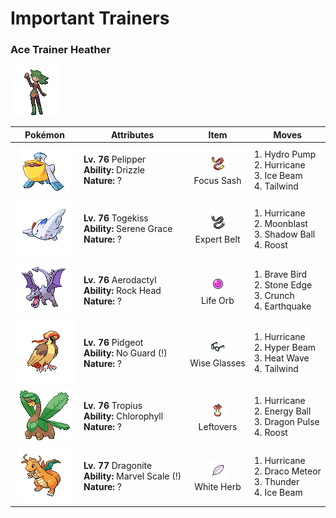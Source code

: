 # Important Trainers

### Ace Trainer Heather

![Ace Trainer Heather](../../assets/trainers/ace_trainer.png "Ace Trainer Heather")

| Pokémon | Attributes | Item | Moves |
|:-------:|------------|:----:|-------|
| ![Pelipper](../../assets/sprites/pelipper/front.gif "Pelipper") | **Lv. 76** Pelipper<br>**Ability:** <span class="tooltip" title="The Pokémon makes it rain if it appears in battle.">Drizzle</span><br>**Nature:** ? | ![Focus Sash](../../assets/items/focus_sash.png "Focus Sash")<br><span class="tooltip" title="An item to be held by a Pokémon. If it has full HP, the holder will endure one potential KO attack, leaving 1 HP.">Focus Sash</span> | 1. <span class="tooltip" title="The foe is blasted by a huge volume of water launched under great pressure. ">Hydro Pump</span><br>2. <span class="tooltip" title="Inflicts regular damage.">Hurricane</span><br>3. <span class="tooltip" title="The foe is struck with an icy-cold beam of energy. It may also freeze the target solid.">Ice Beam</span><br>4. <span class="tooltip" title="The user whips up a turbulent whirlwind that ups the Speed of all party Pokémon for three turns.">Tailwind</span> |
| ![Togekiss](../../assets/sprites/togekiss/front.gif "Togekiss") | **Lv. 76** Togekiss<br>**Ability:** <span class="tooltip" title="Boosts the likelihood of added effects appearing.">Serene Grace</span><br>**Nature:** ? | ![Expert Belt](../../assets/items/expert_belt.png "Expert Belt")<br><span class="tooltip" title="An item to be held by a Pokémon. It is a well-worn belt that slightly boosts the power of supereffective moves.">Expert Belt</span> | 1. <span class="tooltip" title="Inflicts regular damage.">Hurricane</span><br>2. <span class="tooltip" title="Inflicts regular damage.  Has a 30% chance to lower the target's Special Attack by one stage.">Moonblast</span><br>3. <span class="tooltip" title="The user hurls a shadowy blob at the foe. It may also lower the foe’s Sp. Def stat.">Shadow Ball</span><br>4. <span class="tooltip" title="The user lands and rests its body. It restores the user’s HP by up to half of its max HP.">Roost</span> |
| ![Aerodactyl](../../assets/sprites/aerodactyl/front.gif "Aerodactyl") | **Lv. 76** Aerodactyl<br>**Ability:** <span class="tooltip" title="Protects the Pokémon from recoil damage.">Rock Head</span><br>**Nature:** ? | ![Life Orb](../../assets/items/life_orb.png "Life Orb")<br><span class="tooltip" title="An item to be held by a Pokémon. It boosts the power of moves, but at the cost of some HP on each hit.">Life Orb</span> | 1. <span class="tooltip" title="The user tucks in its wings and charges from a low altitude. The user also takes serious damage.">Brave Bird</span><br>2. <span class="tooltip" title="The user stabs the foe with a sharpened stone. It has a high critical-hit ratio. ">Stone Edge</span><br>3. <span class="tooltip" title="The user crunches up the foe with sharp fangs. It may also lower the target’s Defense stat.">Crunch</span><br>4. <span class="tooltip" title="The user sets off an earthquake that hits all the Pokémon in the battle. ">Earthquake</span> |
| ![Pidgeot](../../assets/sprites/pidgeot/front.gif "Pidgeot") | **Lv. 76** Pidgeot<br>**Ability:** <span class="tooltip" title="Ensures the Pokémon and its foe’s attacks land.">No Guard (!)</span><br>**Nature:** ? | ![Wise Glasses](../../assets/items/wise_glasses.png "Wise Glasses")<br><span class="tooltip" title="An item to be held by a Pokémon. It is a thick pair of glasses that slightly boosts the power of special moves.">Wise Glasses</span> | 1. <span class="tooltip" title="Inflicts regular damage.">Hurricane</span><br>2. <span class="tooltip" title="The foe is attacked with a powerful beam. The user must rest on the next turn to regain its energy.">Hyper Beam</span><br>3. <span class="tooltip" title="The user exhales a heated breath on the foe to attack. It may also leave the target with a burn.">Heat Wave</span><br>4. <span class="tooltip" title="The user whips up a turbulent whirlwind that ups the Speed of all party Pokémon for three turns.">Tailwind</span> |
| ![Tropius](../../assets/sprites/tropius/front.gif "Tropius") | **Lv. 76** Tropius<br>**Ability:** <span class="tooltip" title="Boosts the Pokémon’s Speed in sunshine.">Chlorophyll</span><br>**Nature:** ? | ![Leftovers](../../assets/items/leftovers.png "Leftovers")<br><span class="tooltip" title="An item to be held by a Pokémon. The holder’s HP is gradually restored during battle.">Leftovers</span> | 1. <span class="tooltip" title="Inflicts regular damage.">Hurricane</span><br>2. <span class="tooltip" title="The user draws power from nature and fires it at the foe. It may also lower the target’s Sp. Def.">Energy Ball</span><br>3. <span class="tooltip" title="The foe is attacked with a shock wave generated by the user’s gaping mouth. ">Dragon Pulse</span><br>4. <span class="tooltip" title="The user lands and rests its body. It restores the user’s HP by up to half of its max HP.">Roost</span> |
| ![Dragonite](../../assets/sprites/dragonite/front.gif "Dragonite") | **Lv. 77** Dragonite<br>**Ability:** <span class="tooltip" title="Boosts Defense if there is a status problem.">Marvel Scale (!)</span><br>**Nature:** ? | ![White Herb](../../assets/items/white_herb.png "White Herb")<br><span class="tooltip" title="An item to be held by a Pokémon. It restores any lowered stat in battle. It can be used only once.">White Herb</span> | 1. <span class="tooltip" title="Inflicts regular damage.">Hurricane</span><br>2. <span class="tooltip" title="Comets are summoned down from the sky. The attack’s recoil sharply reduces the user’s Sp. Atk stat.">Draco Meteor</span><br>3. <span class="tooltip" title="A wicked thunderbolt is dropped on the foe to inflict damage. It may also leave the target paralyzed.">Thunder</span><br>4. <span class="tooltip" title="The foe is struck with an icy-cold beam of energy. It may also freeze the target solid.">Ice Beam</span> |


